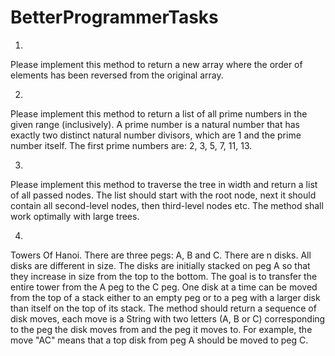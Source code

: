 # BetterProgrammerTasks

1.
Please implement this method to return a new array where the order of elements has been reversed from the original array.

2.
Please implement this method to return a list of all prime numbers in the given range (inclusively). A prime number is a natural number that has exactly two distinct natural number divisors, which are 1 and the prime number itself. The first prime numbers are: 2, 3, 5, 7, 11, 13.

3.
Please implement this method to traverse the tree in width and return a list of all passed nodes. The list should start with the root node, next it should contain all second-level nodes, then third-level nodes etc. The method shall work optimally with large trees.
 
4.
Towers Of Hanoi. There are three pegs: A, B and C. There are n disks. All disks are different in size. The disks are initially stacked on peg A so that they increase in size from the top to the bottom. The goal is to transfer the entire tower from the A peg to the C peg. One disk at a time can be moved from the top of a stack either to an empty peg or to a peg with a larger disk than itself on the top of its stack. The method should return a sequence of disk moves, each move is a String with two letters (A, B or C) corresponding to the peg the disk moves from and the peg it moves to.  For example, the move "AC" means that a top disk from peg A should be moved to peg C.

